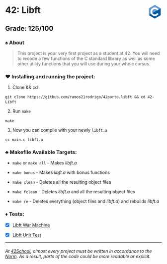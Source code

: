 
# 42: Libft<img src="https://github.com/devicons/devicon/blob/master/icons/c/c-original.svg" title="C" alt="C Logo" width="45" height="45" align="right" /> &nbsp;

## Grade: 125/100

### ♠️ About
>This project is your very first project as a student at 42. You will need to recode a few functions of the C standard library as well as some other utility functions that you will use during your whole cursus.

### ♥️ Installing and running the project:
1. Clone && cd

```
git clone https://github.com/ramos21rodrigo/42porto.libft && cd 42-Libft
```
2. Run `make`
```
make
```

3. Now you can compile with your newly `libft.a`

```
cc main.c libft.a
```


### ♣️ Makefile Available Targets:
- `make` or `make all` - Makes _libft.a_

- `make bonus` - Makes _libft.a_ with bonus functions

- `make clean` - Deletes all the resulting object files

- `make fclean` - Deletes _libft.a_ and all the resulting object files

- `make re` - Deletes everything (object files and _libft.a_) and rebuilds _libft.a_

  

### ♦️ Tests:

- [x] [Libft War Machine](https://github.com/y3ll0w42/libft-war-machine)

- [x] [Libft Unit Test](https://github.com/alelievr/libft-unit-test)

  
___
######  At [42School](https://en.wikipedia.org/wiki/42_(school)), almost every project must be written in accordance to the [Norm](https://github.com/42School/norminette). As a result, parts of the code could be more readable or explcit.
